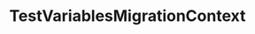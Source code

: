 ---
optionsClassName: TestVariablesMigrationConfig
optionsClassFullName: MigrationTools._EngineV1.Configuration.Processing.TestVariablesMigrationConfig
configurationSamples:
- name: default
  description: 
  code: >-
    {
      "$type": "TestVariablesMigrationConfig",
      "Enabled": false
    }
  sampleFor: MigrationTools._EngineV1.Configuration.Processing.TestVariablesMigrationConfig
description: This processor can migrate test variables that are defined in the test plans / suites. This must run before `TestPlansAndSuitesMigrationConfig`.
className: TestVariablesMigrationContext
typeName: Processors
architecture: v1
options:
- parameterName: Enabled
  type: Boolean
  description: missng XML code comments
  defaultValue: missng XML code comments
status: Beta
processingTarget: Suites & Plans
classFile: /src/VstsSyncMigrator.Core/Execution/MigrationContext/TestVariablesMigrationContext.cs
optionsClassFile: /src/MigrationTools/_EngineV1/Configuration/Processing/TestVariablesMigrationConfig.cs

redirectFrom: []
layout: reference
toc: true
permalink: /Reference/v1/Processors/TestVariablesMigrationContext/
title: TestVariablesMigrationContext
categories:
- Processors
- v1
topics:
- topic: notes
  path: ../../../../../docs/Reference/v1/Processors/TestVariablesMigrationContext-notes.md
  exists: false
  markdown: ''
- topic: introduction
  path: ../../../../../docs/Reference/v1/Processors/TestVariablesMigrationContext-introduction.md
  exists: false
  markdown: ''

---